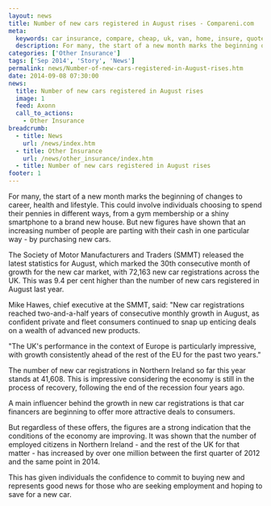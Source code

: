 ```yaml
---
layout: news
title: Number of new cars registered in August rises - Compareni.com
meta:
  keywords: car insurance, compare, cheap, uk, van, home, insure, quotes, online, comparison, bike, loans, life
  description: For many, the start of a new month marks the beginning of changes to career, health and lifestyle
categories: ['Other Insurance']
tags: ['Sep 2014', 'Story', 'News']
permalink: news/Number-of-new-cars-registered-in-August-rises.htm
date: 2014-09-08 07:30:00
news:
  title: Number of new cars registered in August rises
  image: 1
  feed: Axonn
  call_to_actions:
    - Other Insurance
breadcrumb:
  - title: News
    url: /news/index.htm
  - title: Other Insurance
    url: /news/other_insurance/index.htm
  - title: Number of new cars registered in August rises
footer: 1
---
```


For many, the start of a new month marks the beginning of changes to career, health and lifestyle. This could involve individuals choosing to spend their pennies in different ways, from a gym membership or a shiny smartphone to a brand new house. But new figures have shown that an increasing number of people are parting with their cash in one particular way - by purchasing new cars.

The Society of Motor Manufacturers and Traders (SMMT) released the latest statistics for August, which marked the 30th consecutive month of growth for the new car market, with 72,163 new car registrations across the UK. This was 9.4 per cent higher than the number of new cars registered in August last year.

Mike Hawes, chief executive at the SMMT, said: &quot;New car registrations reached two-and-a-half years of consecutive monthly growth in August, as confident private and fleet consumers continued to snap up enticing deals on a wealth of advanced new products.

&quot;The UK&#39;s performance in the context of Europe is particularly impressive, with growth consistently ahead of the rest of the EU for the past two years.&quot;

The number of new car registrations in Northern Ireland so far this year stands at 41,608. This is impressive considering the economy is still in the process of recovery, following the end of the recession four years ago.

A main influencer behind the growth in new car registrations is that car financers are beginning to offer more attractive deals to consumers.

But regardless of these offers, the figures are a strong indication that the conditions of the economy are improving. It was shown that the number of employed citizens in Northern Ireland - and the rest of the UK for that matter - has increased by over one million between the first quarter of 2012 and the same point in 2014.

This has given individuals the confidence to commit to buying new and represents good news for those who are seeking employment and hoping to save for a new car. &nbsp;
